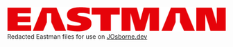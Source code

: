 ![Eastman](https://github.com/JordonOsborne/Eastman/blob/main/EastmanLogo.png)
Redacted Eastman files for use on [JOsborne.dev](https://www.JOsborne.dev/MyWork)
